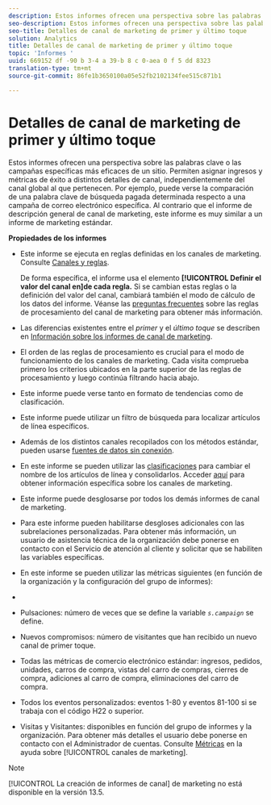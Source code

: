 ```yaml
---
description: Estos informes ofrecen una perspectiva sobre las palabras clave o las campañas específicas más eficaces de un sitio. Permiten asignar ingresos y métricas de éxito a distintos detalles de canal, independientemente del canal global al que pertenecen. Por ejemplo, puede verse la comparación de una palabra clave de búsqueda pagada determinada respecto a una campaña de correo electrónico específica. Al contrario que el informe de descripción general de canal de marketing, este informe es muy similar a un informe de marketing estándar.
seo-description: Estos informes ofrecen una perspectiva sobre las palabras clave o las campañas específicas más eficaces de un sitio. Permiten asignar ingresos y métricas de éxito a distintos detalles de canal, independientemente del canal global al que pertenecen. Por ejemplo, puede verse la comparación de una palabra clave de búsqueda pagada determinada respecto a una campaña de correo electrónico específica. Al contrario que el informe de descripción general de canal de marketing, este informe es muy similar a un informe de marketing estándar.
seo-title: Detalles de canal de marketing de primer y último toque
solution: Analytics
title: Detalles de canal de marketing de primer y último toque
topic: 'Informes '
uuid: 669152 df -90 b 3-4 a 39-b 8 c 0-aea 0 f 5 dd 8323
translation-type: tm+mt
source-git-commit: 86fe1b3650100a05e52fb2102134fee515c871b1

---
```



# Detalles de canal de marketing de primer y último toque

Estos informes ofrecen una perspectiva sobre las palabras clave o las campañas específicas más eficaces de un sitio. Permiten asignar ingresos y métricas de éxito a distintos detalles de canal, independientemente del canal global al que pertenecen. Por ejemplo, puede verse la comparación de una palabra clave de búsqueda pagada determinada respecto a una campaña de correo electrónico específica. Al contrario que el informe de descripción general de canal de marketing, este informe es muy similar a un informe de marketing estándar.

**Propiedades de los informes**

* Este informe se ejecuta en reglas definidas en los canales de marketing. Consulte [Canales y reglas](https://marketing.adobe.com/resources/help/en_US/mchannel/index.html?f=c_channels_rules).

   De forma específica, el informe usa el elemento **[!UICONTROL Definir el valor del canal en]de cada regla.** Si se cambian estas reglas o la definición del valor del canal, cambiará también el modo de cálculo de los datos del informe. Véanse las [preguntas frecuentes](https://marketing.adobe.com/resources/help/en_US/mchannel/index.html?f=c_faq) sobre las reglas de procesamiento del canal de marketing para obtener más información.

* Las diferencias existentes entre el *primer* y el *último toque* se describen en [Información sobre los informes de canal de marketing](https://marketing.adobe.com/resources/help/en_US/mchannel/index.html?f=c_overview).

* El orden de las reglas de procesamiento es crucial para el modo de funcionamiento de los canales de marketing. Cada visita comprueba primero los criterios ubicados en la parte superior de las reglas de procesamiento y luego continúa filtrando hacia abajo.
* Este informe puede verse tanto en formato de tendencias como de clasificación.
* Este informe puede utilizar un filtro de búsqueda para localizar artículos de línea específicos.
* Además de los distintos canales recopilados con los métodos estándar, pueden usarse [fuentes de datos sin conexión](https://marketing.adobe.com/resources/help/en_US/mchannel/index.html?f=c_overview_online_offline).
* En este informe se pueden utilizar las [clasificaciones](https://marketing.adobe.com/resources/help/en_US/reference/classifications.html) para cambiar el nombre de los artículos de línea y consolidarlos. Acceder [aquí](https://marketing.adobe.com/resources/help/en_US/mchannel/index.html?f=t_classifications) para obtener información específica sobre los canales de marketing.

* Este informe puede desglosarse por todos los demás informes de canal de marketing.
* Para este informe pueden habilitarse desgloses adicionales con las subrelaciones personalizadas. Para obtener más información, un usuario de asistencia técnica de la organización debe ponerse en contacto con el Servicio de atención al cliente y solicitar que se habiliten las variables específicas.
* En este informe se pueden utilizar las métricas siguientes (en función de la organización y la configuración del grupo de informes):
* 

   * Pulsaciones: número de veces que se define la variable *`s.campaign`* se define.
   * Nuevos compromisos: número de visitantes que han recibido un nuevo canal de primer toque.
   * Todas las métricas de comercio electrónico estándar: ingresos, pedidos, unidades, carros de compra, vistas del carro de compras, cierres de compra, adiciones al carro de compra, eliminaciones del carro de compra.
   * Todos los eventos personalizados: eventos 1-80 y eventos 81-100 si se trabaja con el código H22 o superior.
   * Visitas y Visitantes: disponibles en función del grupo de informes y la organización. Para obtener más detalles el usuario debe ponerse en contacto con el Administrador de cuentas.
   Consulte [Métricas](https://marketing.adobe.com/resources/help/en_US/mchannel/index.html?f=c_overview_metrics) en la ayuda sobre [!UICONTROL canales de marketing].

>[!NOTE]
>
>[!UICONTROL La creación de informes de canal] de marketing no está disponible en la versión 13.5.

